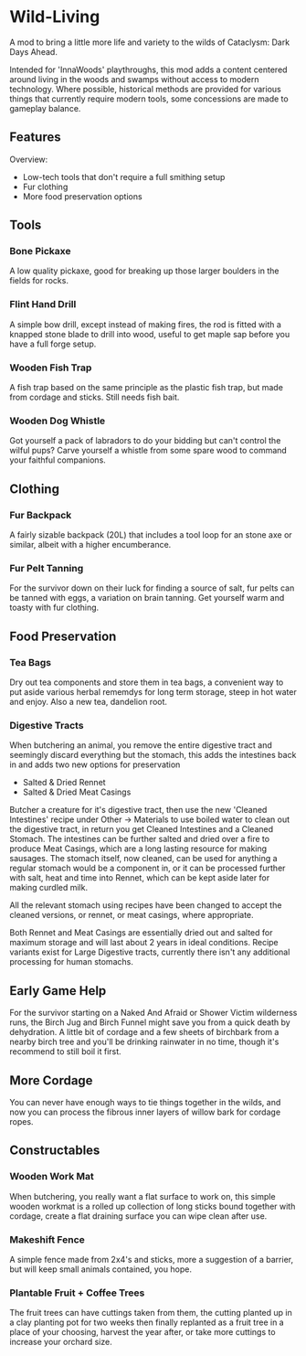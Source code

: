 # Wild-Living
A mod to bring a little more life and variety to the wilds of Cataclysm: Dark Days Ahead.

Intended for 'InnaWoods' playthroughs, this mod adds a content centered around living in the woods and swamps without access to modern technology. Where possible, historical methods are provided for various things that currently require modern tools, some concessions are made to gameplay balance.

## Features

Overview:
- Low-tech tools that don't require a full smithing setup
- Fur clothing
- More food preservation options

## Tools

### Bone Pickaxe
A low quality pickaxe, good for breaking up those larger boulders in the fields for rocks.

### Flint Hand Drill
A simple bow drill, except instead of making fires, the rod is fitted with a knapped stone blade to drill into wood, useful to get maple sap before you have a full forge setup.

### Wooden Fish Trap
A fish trap based on the same principle as the plastic fish trap, but made from cordage and sticks. Still needs fish bait.

### Wooden Dog Whistle
Got yourself a pack of labradors to do your bidding but can't control the wilful pups? Carve yourself a whistle from some spare wood to command your faithful companions.

## Clothing

### Fur Backpack
A fairly sizable backpack (20L) that includes a tool loop for an stone axe or similar, albeit with a higher encumberance.

### Fur Pelt Tanning
For the survivor down on their luck for finding a source of salt, fur pelts can be tanned with eggs, a variation on brain tanning. Get yourself warm and toasty with fur clothing.

## Food Preservation

### Tea Bags
Dry out tea components and store them in tea bags, a convenient way to put aside various herbal rememdys for long term storage, steep in hot water and enjoy. Also a new tea, dandelion root.

### Digestive Tracts
When butchering an animal, you remove the entire digestive tract and seemingly discard everything but the stomach, this adds the intestines back in and adds two new options for preservation

- Salted & Dried Rennet
- Salted & Dried Meat Casings

Butcher a creature for it's digestive tract, then use the new 'Cleaned Intestines' recipe under Other -> Materials to use boiled water to clean out the digestive tract, in return you get Cleaned Intestines and a Cleaned Stomach. 
The intestines can be further salted and dried over a fire to produce Meat Casings, which are a long lasting resource for making sausages. The stomach itself, now cleaned, can be used for anything a regular stomach would be a component in, or it can be processed further with salt, heat and time into Rennet, which can be kept aside later for making curdled milk.

All the relevant stomach using recipes have been changed to accept the cleaned versions, or rennet, or meat casings, where appropriate.

Both Rennet and Meat Casings are essentially dried out and salted for maximum storage and will last about 2 years in ideal conditions.
Recipe variants exist for Large Digestive tracts, currently there isn't any additional processing for human stomachs.

## Early Game Help

For the survivor starting on a Naked And Afraid or Shower Victim wilderness runs, the Birch Jug and Birch Funnel might save you from a quick death by dehydration. A little bit of cordage and a few sheets of birchbark from a nearby birch tree and you'll be drinking rainwater in no time, though it's recommend to still boil it first.

## More Cordage

You can never have enough ways to tie things together in the wilds, and now you can process the fibrous inner layers of willow bark for cordage ropes.

## Constructables

### Wooden Work Mat
When butchering, you really want a flat surface to work on, this simple wooden workmat is a rolled up collection of long sticks bound together with cordage, create a flat draining surface you can wipe clean after use.

### Makeshift Fence
A simple fence made from 2x4's and sticks, more a suggestion of a barrier, but will keep small animals contained, you hope.

### Plantable Fruit + Coffee Trees
The fruit trees can have cuttings taken from them, the cutting planted up in a clay planting pot for two weeks then finally replanted as a fruit tree in a place of your choosing, harvest the year after, or take more cuttings to increase your orchard size.
